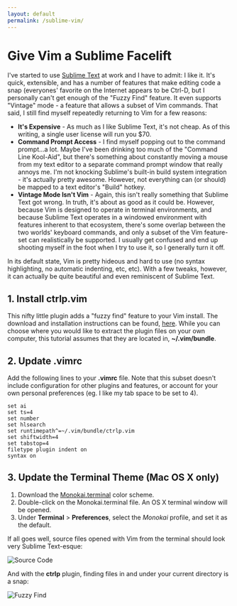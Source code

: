 ```yaml
---
layout: default
permalink: /sublime-vim/
---
```


# Give Vim a Sublime Facelift

<!-- 6/28/2014 -->

I've started to use [Sublime Text](http://www.sublimetext.com) at work and I have to admit: I like it.  It's quick, extensible, and has a number of features that make editing code a snap (everyones' favorite on the Internet appears to be Ctrl-D, but I personally can't get enough of the "Fuzzy Find" feature.  It even supports "Vintage" mode - a feature that allows a subset of Vim commands.  That said, I still find myself repeatedly returning to Vim for a few reasons:

* **It's Expensive** - As much as I like Sublime Text, it's not cheap.  As of this writing, a single user license will run you $70.
* **Command Prompt Access** - I find myself popping out to the command prompt...a lot.  Maybe I've been drinking too much of the "Command Line Kool-Aid", but there's something about constantly moving a mouse from my text editor to a separate command prompt window that really annoys me.  I'm not knocking Sublime's built-in build system integration - it's actually pretty awesome.  However, not everything can (or should) be mapped to a text editor's "Build" hotkey.
* **Vintage Mode Isn't Vim** - Again, this isn't really something that Sublime Text got wrong.  In truth, it's about as good as it could be.  However, because Vim is designed to operate in terminal environments, and because Sublime Text operates in a windowed environment with features inherent to that ecosystem, there's some overlap between the two worlds' keyboard commands, and only a subset of the Vim feature-set can realistically be supported.  I usually get confused and end up shooting myself in the foot when I try to use it, so I generally turn it off.

In its default state, Vim is pretty hideous and hard to use (no syntax highlighting, no automatic indenting, etc, etc).  With a few tweaks, however, it can actually be quite beautiful and even reminiscent of Sublime Text.

## 1. Install ctrlp.vim

This nifty little plugin adds a "fuzzy find" feature to your Vim install.  The download and installation instructions can be found, [here](http://kien.github.io/ctrlp.vim).  While you can choose where you would like to extract the plugin files on your own computer, this tutorial assumes that they are located in, **~/.vim/bundle**.

## 2. Update .vimrc

Add the following lines to your **.vimrc** file.  Note that this subset doesn't include configuration for other plugins and features, or account for your own personal preferences (eg. I like my tab space to be set to 4).

	set ai
	set ts=4
	set number
	set hlsearch
	set runtimepath^=~/.vim/bundle/ctrlp.vim
	set shiftwidth=4
	set tabstop=4
	filetype plugin indent on
	syntax on

## 3. Update the Terminal Theme (Mac OS X only)

1. Download the [Monokai.terminal](https://github.com/stephenway/monokai.terminal) color scheme.
2. Double-click on the Monokai.terminal file.  An OS X terminal window will be opened.
3. Under **Terminal** > **Preferences**, select the *Monokai* profile, and set it as the default.

If all goes well, source files opened with Vim from the terminal should look very Sublime Text-esque:

![Source Code](../images/sublime-vim/source.png)

And with the **ctrlp** plugin, finding files in and under your current directory is a snap:

![Fuzzy Find](../images/sublime-vim/fuzzy.png)
